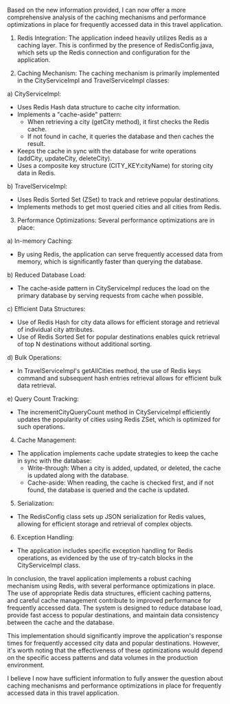 Based on the new information provided, I can now offer a more comprehensive analysis of the caching mechanisms and performance optimizations in place for frequently accessed data in this travel application.

1. Redis Integration:
The application indeed heavily utilizes Redis as a caching layer. This is confirmed by the presence of RedisConfig.java, which sets up the Redis connection and configuration for the application.

2. Caching Mechanism:
The caching mechanism is primarily implemented in the CityServiceImpl and TravelServiceImpl classes:

a) CityServiceImpl:
- Uses Redis Hash data structure to cache city information.
- Implements a "cache-aside" pattern:
  - When retrieving a city (getCity method), it first checks the Redis cache.
  - If not found in cache, it queries the database and then caches the result.
- Keeps the cache in sync with the database for write operations (addCity, updateCity, deleteCity).
- Uses a composite key structure (CITY_KEY:cityName) for storing city data in Redis.

b) TravelServiceImpl:
- Uses Redis Sorted Set (ZSet) to track and retrieve popular destinations.
- Implements methods to get most queried cities and all cities from Redis.

3. Performance Optimizations:
Several performance optimizations are in place:

a) In-memory Caching:
- By using Redis, the application can serve frequently accessed data from memory, which is significantly faster than querying the database.

b) Reduced Database Load:
- The cache-aside pattern in CityServiceImpl reduces the load on the primary database by serving requests from cache when possible.

c) Efficient Data Structures:
- Use of Redis Hash for city data allows for efficient storage and retrieval of individual city attributes.
- Use of Redis Sorted Set for popular destinations enables quick retrieval of top N destinations without additional sorting.

d) Bulk Operations:
- In TravelServiceImpl's getAllCities method, the use of Redis keys command and subsequent hash entries retrieval allows for efficient bulk data retrieval.

e) Query Count Tracking:
- The incrementCityQueryCount method in CityServiceImpl efficiently updates the popularity of cities using Redis ZSet, which is optimized for such operations.

4. Cache Management:
- The application implements cache update strategies to keep the cache in sync with the database:
  - Write-through: When a city is added, updated, or deleted, the cache is updated along with the database.
  - Cache-aside: When reading, the cache is checked first, and if not found, the database is queried and the cache is updated.

5. Serialization:
- The RedisConfig class sets up JSON serialization for Redis values, allowing for efficient storage and retrieval of complex objects.

6. Exception Handling:
- The application includes specific exception handling for Redis operations, as evidenced by the use of try-catch blocks in the CityServiceImpl class.

In conclusion, the travel application implements a robust caching mechanism using Redis, with several performance optimizations in place. The use of appropriate Redis data structures, efficient caching patterns, and careful cache management contribute to improved performance for frequently accessed data. The system is designed to reduce database load, provide fast access to popular destinations, and maintain data consistency between the cache and the database.

This implementation should significantly improve the application's response times for frequently accessed city data and popular destinations. However, it's worth noting that the effectiveness of these optimizations would depend on the specific access patterns and data volumes in the production environment.

I believe I now have sufficient information to fully answer the question about caching mechanisms and performance optimizations in place for frequently accessed data in this travel application.